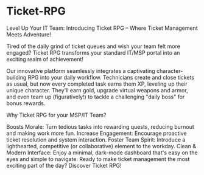 # Ticket-RPG
 Level Up Your IT Team: Introducing Ticket RPG – Where Ticket Management Meets Adventure!

Tired of the daily grind of ticket queues and wish your team felt more engaged? Ticket RPG transforms your standard IT/MSP portal into an exciting realm of achievement!

Our innovative platform seamlessly integrates a captivating character-building RPG into your daily workflow. Technicians create and close tickets as usual, but now every completed task earns them XP, leveling up their unique character. They'll earn gold, upgrade virtual weapons and armor, and even team up (figuratively!) to tackle a challenging "daily boss" for bonus rewards.

Why Ticket RPG for your MSP/IT Team?

Boosts Morale: Turn tedious tasks into rewarding quests, reducing burnout and making work more fun.
Increase Engagement: Encourage proactive ticket resolution and system interaction.
Foster Team Spirit: Introduce a lighthearted, competitive (or collaborative) element to the workday.
Clean & Modern Interface: Enjoy a minimal, dark-mode dashboard that's easy on the eyes and simple to navigate.
Ready to make ticket management the most exciting part of the day? Discover Ticket RPG!
